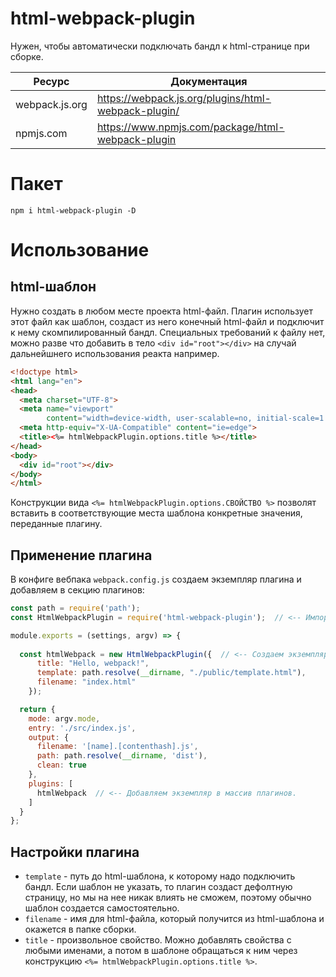 # html-webpack-plugin

Нужен, чтобы автоматически подключать бандл к html-странице при сборке.

| Ресурс         | Документация                                        |
| -------------- | --------------------------------------------------- |
| webpack.js.org | https://webpack.js.org/plugins/html-webpack-plugin/ |
| npmjs.com      | https://www.npmjs.com/package/html-webpack-plugin   |

# Пакет

```
npm i html-webpack-plugin -D
```

# Использование

## html-шаблон

Нужно создать в любом месте проекта html-файл. Плагин использует этот файл как шаблон, создаст из него конечный html-файл и подключит к нему скомпилированный бандл. Специальных требований к файлу нет, можно разве что добавить в тело `<div id="root"></div>` на случай дальнейшнего использования реакта например.

```html
<!doctype html>
<html lang="en">
<head>
  <meta charset="UTF-8">
  <meta name="viewport"
        content="width=device-width, user-scalable=no, initial-scale=1.0, maximum-scale=1.0, minimum-scale=1.0">
  <meta http-equiv="X-UA-Compatible" content="ie=edge">
  <title><%= htmlWebpackPlugin.options.title %></title>
</head>
<body>
  <div id="root"></div>
</body>
</html>
```

Конструкции вида `<%= htmlWebpackPlugin.options.СВОЙСТВО %>` позволят вставить в соответствующие места шаблона конкретные значения, переданные плагину.

## Применение плагина

В конфиге вебпака `webpack.config.js` создаем экземпляр плагина и добавляем в секцию плагинов:

```js
const path = require('path');
const HtmlWebpackPlugin = require('html-webpack-plugin');  // <-- Импортируем плагин.

module.exports = (settings, argv) => {
    
  const htmlWebpack = new HtmlWebpackPlugin({  // <-- Создаем экземпляр плагина и задаем его настройки.
      title: "Hello, webpack!",
      template: path.resolve(__dirname, "./public/template.html"),
      filename: "index.html"
    });

  return {
    mode: argv.mode,
    entry: './src/index.js',
    output: {
      filename: '[name].[contenthash].js',
      path: path.resolve(__dirname, 'dist'),
      clean: true
    },
    plugins: [
      htmlWebpack  // <-- Добавляем экземпляр в массив плагинов.
    ]
  }
};
```

## Настройки плагина

* `template` - путь до html-шаблона, к которому надо подключить бандл. Если шаблон не указать, то плагин создаст дефолтную страницу, но мы на нее никак влиять не сможем, поэтому обычно шаблон создается самостоятельно.
* `filename` - имя для html-файла, который получится из html-шаблона и окажется в папке сборки.
* `title` - произвольное свойство. Можно добавлять свойства с любыми именами, а потом в шаблоне обращаться к ним через конструкцию `<%= htmlWebpackPlugin.options.title %>`.

